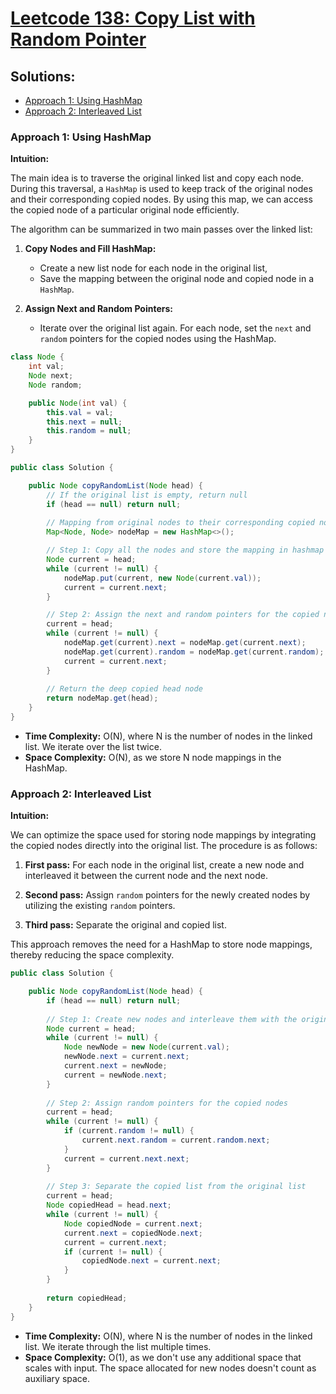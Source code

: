 # [Leetcode 138: Copy List with Random Pointer](https://leetcode.com/problems/copy-list-with-random-pointer/)

## Solutions:
- [Approach 1: Using HashMap](#approach-1-using-hashmap)
- [Approach 2: Interleaved List](#approach-2-interleaved-list)


### Approach 1: Using HashMap

**Intuition:**

The main idea is to traverse the original linked list and copy each node. During this traversal, a `HashMap` is used to keep track of the original nodes and their corresponding copied nodes. By using this map, we can access the copied node of a particular original node efficiently.

The algorithm can be summarized in two main passes over the linked list:
1. **Copy Nodes and Fill HashMap:**
   - Create a new list node for each node in the original list,
   - Save the mapping between the original node and copied node in a `HashMap`.

2. **Assign Next and Random Pointers:**
   - Iterate over the original list again. For each node, set the `next` and `random` pointers for the copied nodes using the HashMap.


```java
class Node {
    int val;
    Node next;
    Node random;

    public Node(int val) {
        this.val = val;
        this.next = null;
        this.random = null;
    }
}

public class Solution {

    public Node copyRandomList(Node head) {
        // If the original list is empty, return null
        if (head == null) return null;
        
        // Mapping from original nodes to their corresponding copied nodes
        Map<Node, Node> nodeMap = new HashMap<>();

        // Step 1: Copy all the nodes and store the mapping in hashmap
        Node current = head;
        while (current != null) {
            nodeMap.put(current, new Node(current.val));
            current = current.next;
        }

        // Step 2: Assign the next and random pointers for the copied nodes
        current = head;
        while (current != null) {
            nodeMap.get(current).next = nodeMap.get(current.next);
            nodeMap.get(current).random = nodeMap.get(current.random);
            current = current.next;
        }
        
        // Return the deep copied head node
        return nodeMap.get(head);
    }
}
```

- **Time Complexity:** O(N), where N is the number of nodes in the linked list. We iterate over the list twice.
- **Space Complexity:** O(N), as we store N node mappings in the HashMap.

### Approach 2: Interleaved List

**Intuition:**

We can optimize the space used for storing node mappings by integrating the copied nodes directly into the original list. The procedure is as follows:

1. **First pass:** For each node in the original list, create a new node and interleaved it between the current node and the next node.

2. **Second pass:** Assign `random` pointers for the newly created nodes by utilizing the existing `random` pointers.

3. **Third pass:** Separate the original and copied list.

This approach removes the need for a HashMap to store node mappings, thereby reducing the space complexity.


```java
public class Solution {

    public Node copyRandomList(Node head) {
        if (head == null) return null;
        
        // Step 1: Create new nodes and interleave them with the original nodes
        Node current = head;
        while (current != null) {
            Node newNode = new Node(current.val);
            newNode.next = current.next;
            current.next = newNode;
            current = newNode.next;
        }
        
        // Step 2: Assign random pointers for the copied nodes
        current = head;
        while (current != null) {
            if (current.random != null) {
                current.next.random = current.random.next;
            }
            current = current.next.next;
        }
        
        // Step 3: Separate the copied list from the original list
        current = head;
        Node copiedHead = head.next;
        while (current != null) {
            Node copiedNode = current.next;
            current.next = copiedNode.next;
            current = current.next;
            if (current != null) {
                copiedNode.next = current.next;
            }
        }
        
        return copiedHead;
    }
}
```

- **Time Complexity:** O(N), where N is the number of nodes in the linked list. We iterate through the list multiple times.
- **Space Complexity:** O(1), as we don't use any additional space that scales with input. The space allocated for new nodes doesn't count as auxiliary space.

